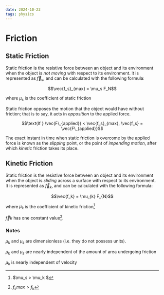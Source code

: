 ```yaml
---
date: 2024-10-23
tags: physics
---
```




#  Friction

## Static Friction

Static friction is the resistive force between an object and its environment when the object is *not moving* with respect to its environment. It is represented as $\vec{f}_{s}$, and can be calculated with the following formula:

$$\vec{f_s}_{max} = \mu_s F_N$$


where $\mu_s$ is the coefficient of static friction

Static friction opposes the motion that the object would have without friction; that is to say, it acts in *opposition* to the applied force.



$$\text{If } \vec{F\_{applied}} < \vec{f_s}_{max}, \vec{f_s} = \vec{F\_{applied}}$$

The exact instant in time when static friction is overcome by the applied force is known as the *slipping* point, or the point of *impending motion*, after which *kinetic* friction takes its place.

## Kinetic Friction

Static friction is the resistive force between an object and its environment when the object is *sliding* across a surface with respect to its environment. It is represented as $\vec{f}_{k}$, and can be calculated with the following formula:

$$\vec{f_k} = \mu_{k} F_{N}$$

where $\mu _{k}$ is the coefficient of kinetic friction[^1]

$\vec{f}{k}$ has one constant value[^2].


### Notes


$\mu_{k}$ and $\mu _s$ are dimensionless  (i.e. they do not possess units).

$\mu_{k}$ and $\mu _s$ are nearly independent of the amount of area undergoing friction

$\mu_{k}$ is nearly independent of velocity



[^1]: $\mu_s > \mu_k $

[^2]: $f_{s}max > f_{k}$